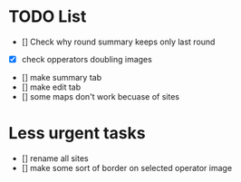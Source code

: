 # TODO List
- [] Check why round summary keeps only last round
- [x] check opperators doubling images
- [] make summary tab
- [] make edit tab
- [] some maps don't work becuase of sites


# Less urgent tasks
- [] rename all sites
- [] make some sort of border on selected operator image
